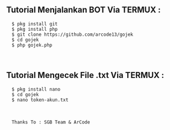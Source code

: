 ## Tutorial Menjalankan BOT Via TERMUX :
      $ pkg install git
      $ pkg install php
      $ git clone https://github.com/arcode13/gojek
      $ cd gojek
      $ php gojek.php
<br/>

## Tutorial Mengecek File .txt Via TERMUX :
      $ pkg install nano
      $ cd gojek
      $ nano token-akun.txt
<br/>

      Thanks To : SGB Team & ArCode
<br/>
